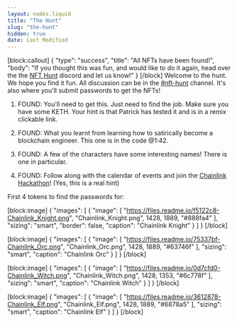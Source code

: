 ```yaml
---
layout: nodes.liquid
title: "The Hunt"
slug: "the-hunt"
hidden: true
date: Last Modified
---
```

[block:callout]
{
  "type": "success",
  "title": "All NFTs have been found!",
  "body": "If you thought this was fun, and would like to do it again, head over the the [NFT Hunt](https://discord.gg/fDmn8RNKHb) discord and let us know!"
}
[/block]
Welcome to the hunt. We hope you find it fun. All discussion can be in the [#nft-hunt](https://discord.gg/fDmn8RNKHb) channel. It's also where you'll submit passwords to get the NFTs! 

1. FOUND: You'll need to get this. Just need to find the job. Make sure you have some KETH. Your hint is that Patrick has tested it and is in a remix clickable link. 

2. FOUND: What you learnt from learning how to satirically become a blockchain engineer. This one is in the code @1:42.  

3. FOUND: A few of the characters have some interesting names! There is one in particular.  

4. FOUND: Follow along with the calendar of events and join the [Chainlink Hackathon](https://chain.link/hackathon)! (Yes, this is a real hint)

First 4 tokens to find the passwords for:

[block:image]
{
  "images": [
    {
      "image": [
        "https://files.readme.io/f5122c8-Chainlink_Knight.png",
        "Chainlink_Knight.png",
        1428,
        1889,
        "#888fa4"
      ],
      "sizing": "smart",
      "border": false,
      "caption": "Chainlink Knight"
    }
  ]
}
[/block]

[block:image]
{
  "images": [
    {
      "image": [
        "https://files.readme.io/75337bf-Chainlink_Orc.png",
        "Chainlink_Orc.png",
        1428,
        1889,
        "#63746f"
      ],
      "sizing": "smart",
      "caption": "Chainlink Orc"
    }
  ]
}
[/block]

[block:image]
{
  "images": [
    {
      "image": [
        "https://files.readme.io/0d7cfd0-Chainlink_Witch.png",
        "Chainlink_Witch.png",
        1428,
        1353,
        "#6c778f"
      ],
      "sizing": "smart",
      "caption": "Chainlink Witch"
    }
  ]
}
[/block]

[block:image]
{
  "images": [
    {
      "image": [
        "https://files.readme.io/3612878-Chainlink_Elf.png",
        "Chainlink_Elf.png",
        1428,
        1889,
        "#6878a5"
      ],
      "sizing": "smart",
      "caption": "Chainlink Elf"
    }
  ]
}
[/block]